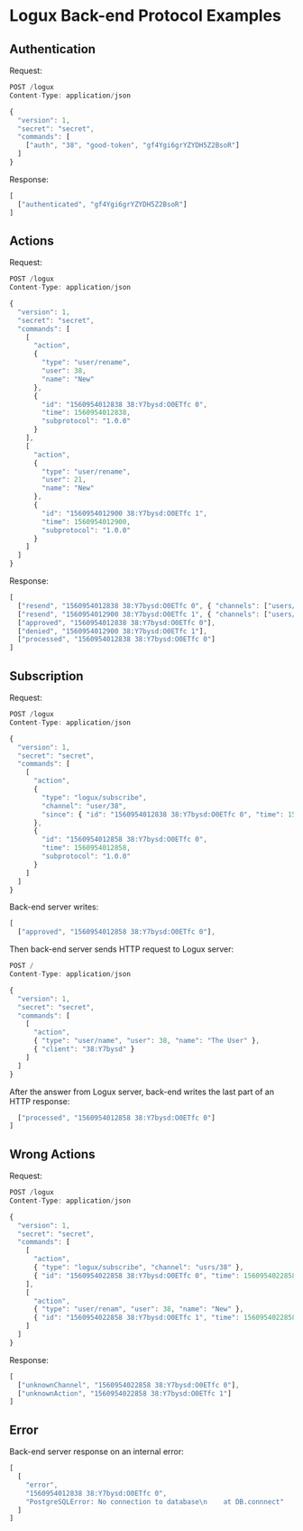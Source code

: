 # Logux Back-end Protocol Examples

## Authentication

Request:

```js
POST /logux
Content-Type: application/json

{
  "version": 1,
  "secret": "secret",
  "commands": [
    ["auth", "38", "good-token", "gf4Ygi6grYZYDH5Z2BsoR"]
  ]
}
```

Response:

```js
[
  ["authenticated", "gf4Ygi6grYZYDH5Z2BsoR"]
]
```

## Actions

Request:

```js
POST /logux
Content-Type: application/json

{
  "version": 1,
  "secret": "secret",
  "commands": [
    [
      "action",
      {
        "type": "user/rename",
        "user": 38,
        "name": "New"
      },
      {
        "id": "1560954012838 38:Y7bysd:O0ETfc 0",
        "time": 1560954012838,
        "subprotocol": "1.0.0"
      }
    ],
    [
      "action",
      {
        "type": "user/rename",
        "user": 21,
        "name": "New"
      },
      {
        "id": "1560954012900 38:Y7bysd:O0ETfc 1",
        "time": 1560954012900,
        "subprotocol": "1.0.0"
      }
    ]
  ]
}
```

Response:

```js
[
  ["resend", "1560954012838 38:Y7bysd:O0ETfc 0", { "channels": ["users/38"] }],
  ["resend", "1560954012900 38:Y7bysd:O0ETfc 1", { "channels": ["users/21"] }],
  ["approved", "1560954012838 38:Y7bysd:O0ETfc 0"],
  ["denied", "1560954012900 38:Y7bysd:O0ETfc 1"],
  ["processed", "1560954012838 38:Y7bysd:O0ETfc 0"]
]
```

## Subscription

Request:

```js
POST /logux
Content-Type: application/json

{
  "version": 1,
  "secret": "secret",
  "commands": [
    [
      "action",
      {
        "type": "logux/subscribe",
        "channel": "user/38",
        "since": { "id": "1560954012838 38:Y7bysd:O0ETfc 0", "time": 1560954012838 }
      },
      {
        "id": "1560954012858 38:Y7bysd:O0ETfc 0",
        "time": 1560954012858,
        "subprotocol": "1.0.0"
      }
    ]
  ]
}
```

Back-end server writes:

```js
[
  ["approved", "1560954012858 38:Y7bysd:O0ETfc 0"],
```

Then back-end server sends HTTP request to Logux server:

```js
POST /
Content-Type: application/json

{
  "version": 1,
  "secret": "secret",
  "commands": [
    [
      "action",
      { "type": "user/name", "user": 38, "name": "The User" },
      { "client": "38:Y7bysd" }
    ]
  ]
}
```

After the answer from Logux server, back-end writes the last part of an HTTP response:

```js
  ["processed", "1560954012858 38:Y7bysd:O0ETfc 0"]
]
```


## Wrong Actions

Request:

```js
POST /logux
Content-Type: application/json

{
  "version": 1,
  "secret": "secret",
  "commands": [
    [
      "action",
      { "type": "logux/subscribe", "channel": "usrs/38" },
      { "id": "1560954022858 38:Y7bysd:O0ETfc 0", "time": 1560954022858 }
    ],
    [
      "action",
      { "type": "user/renam", "user": 38, "name": "New" },
      { "id": "1560954022858 38:Y7bysd:O0ETfc 1", "time": 1560954022858 }
    ]
  ]
}
```

Response:

```js
[
  ["unknownChannel", "1560954022858 38:Y7bysd:O0ETfc 0"],
  ["unknownAction", "1560954022858 38:Y7bysd:O0ETfc 1"]
]
```


## Error

Back-end server response on an internal error:

```js
[
  [
    "error",
    "1560954012838 38:Y7bysd:O0ETfc 0",
    "PostgreSQLError: No connection to database\n    at DB.connnect"
  ]
]
```
